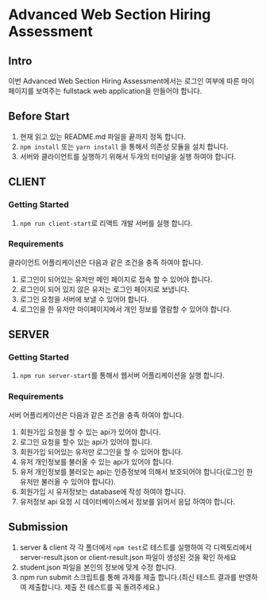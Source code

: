 # Advanced Web Section Hiring Assessment

## Intro

이번 Advanced Web Section Hiring Assessment에서는 로그인 여부에 따른 마이페이지를 보여주는 fullstack web application을 만들어야 합니다.

## Before Start

1. 현재 읽고 있는 README.md 파일을 끝까지 정독 합니다.
2. `npm install` 또는 `yarn install` 을 통해서 의존성 모듈을 설치 합니다.
3. 서버와 클라이언트를 실행하기 위해서 두개의 터미널을 실행 하여야 합니다.

## CLIENT

### Getting Started

1. `npm run client-start`로 리액트 개발 서버를 실행 합니다.

### Requirements

클라이언트 어플리케이션은 다음과 같은 조건을 충족 하여야 합니다.

1. 로그인이 되어있는 유저만 메인 페이지로 접속 할 수 있어야 합니다.
2. 로그인이 되어 있지 않은 유저는 로그인 페이지로 보냅니다.
3. 로그인 요청을 서버에 보낼 수 있어야 합니다.
4. 로그인을 한 유저만 마이페이지에서 개인 정보를 열람할 수 있어야 합니다.

## SERVER

### Getting Started

1. `npm run server-start`를 통해서 웹서버 어플리케이션을 실행 합니다.

### Requirements

서버 어플리케이션은 다음과 같은 조건을 충족 하여야 합니다.

1. 회원가입 요청을 할 수 있는 api가 있어야 합니다.
2. 로그인 요청을 할수 있는 api가 있어야 합니다.
3. 회원가입 되어있는 유저만 로그인을 할 수 있어야 합니다.
4. 유저 개인정보를 불러올 수 있는 api가 있어야 합니다.
5. 유저 개인정보를 불러오는 api는 인증정보에 의해서 보호되어야 합니다(로그인 한 유저만 불러올 수 있어야 합니다).
6. 회원가입 시 유저정보는 database에 작성 하여야 합니다.
7. 유저정보 api 요청 시 데이터베이스에서 정보를 읽어서 응답 하여야 합니다.

## Submission

1. server & client 각 각 폴더에서 `npm test`로 테스트를 실행하여 각 디렉토리에서 server-result.json or client-result.json 파일이 생성된 것을 확인 하세요
2. student.json 파일을 본인의 정보에 맞게 수정 합니다.
3. npm run submit 스크립트를 통해 과제를 제출 합니다.(최신 테스트 결과를 반영하여 제출합니다. 제출 전 테스트를 꼭 돌려주세요.)

##
